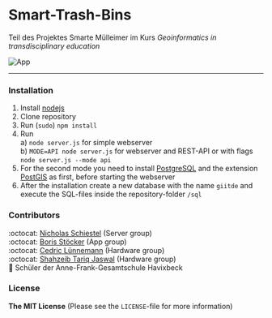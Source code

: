 # Smart-Trash-Bins

Teil des Projektes Smarte Mülleimer im Kurs *Geoinformatics in transdisciplinary education*

![App](/public/images/app.gif) 

***

### Installation

1. Install [nodejs](https://nodejs.org/en/)
2. Clone repository
3. Run (`sudo`) `npm install`
4. Run <br>
a) `node server.js` for simple webserver <br>
b) `MODE=API node server.js` for webserver and REST-API or with flags `node server.js --mode api`
5. For the second mode you need to install [PostgreSQL](https://www.postgresql.org) and the extension [PostGIS](http://postgis.net) as first, before starting the webserver
6. After the installation create a new database with the name `giitde` and execute the SQL-files inside the repository-folder `/sql`

### Contributors

:octocat: [Nicholas Schiestel](https://github.com/nicho90) (Server group)<br>
:octocat: [Boris Stöcker](https://github.com/Flugmango) (App group)<br>
:octocat: [Cedric Lünnemann](https://github.com/CLue1988) (Hardware group)<br>
:octocat: [Shahzeib Tariq Jaswal](https://github.com/shahzeib) (Hardware group)<br>
:busts_in_silhouette: Schüler der Anne-Frank-Gesamtschule Havixbeck

### License

**The MIT License** (Please see the `LICENSE`-file for more information)

